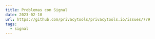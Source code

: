 ```yaml
---
title: Problemas con Signal
date: 2023-02-10
url: https://github.com/privacytools/privacytools.io/issues/779
tags:
  - signal
---
```

